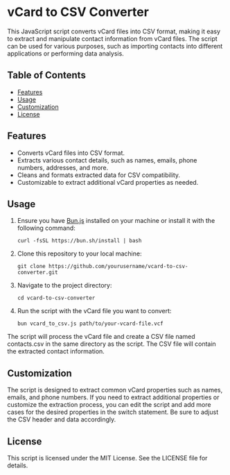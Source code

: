 # vCard to CSV Converter

This JavaScript script converts vCard files into CSV format, making it easy to extract and manipulate contact information from vCard files. The script can be used for various purposes, such as importing contacts into different applications or performing data analysis.

## Table of Contents

- [Features](#features)
- [Usage](#usage)
- [Customization](#customization)
- [License](#license)

## Features

- Converts vCard files into CSV format.
- Extracts various contact details, such as names, emails, phone numbers, addresses, and more.
- Cleans and formats extracted data for CSV compatibility.
- Customizable to extract additional vCard properties as needed.

## Usage

1. Ensure you have [Bun.js](https://bun.sh/) installed on your machine or install it with the following command:

   ```shell
   curl -fsSL https://bun.sh/install | bash
   ```

2. Clone this repository to your local machine:

   ```shell
   git clone https://github.com/yourusername/vcard-to-csv-converter.git
    ```
3. Navigate to the project directory:
    ```shell
    cd vcard-to-csv-converter
    ```

4. Run the script with the vCard file you want to convert:
    ```shell
    bun vcard_to_csv.js path/to/your-vcard-file.vcf
    ```

The script will process the vCard file and create a CSV file named contacts.csv in the same directory as the script. The CSV file will contain the extracted contact information.

## Customization

The script is designed to extract common vCard properties such as names, emails, and phone numbers. If you need to extract additional properties or customize the extraction process, you can edit the script and add more cases for the desired properties in the switch statement. Be sure to adjust the CSV header and data accordingly.

## License

This script is licensed under the MIT License. See the LICENSE file for details.
